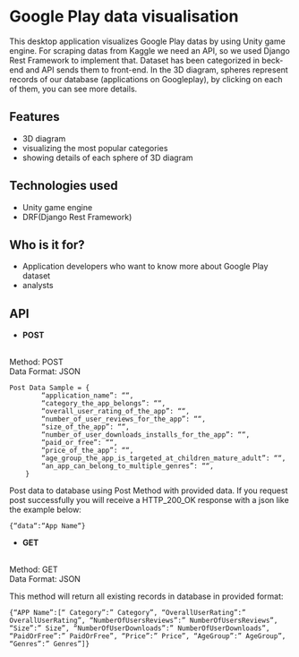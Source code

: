 # Google Play data visualisation
This desktop application visualizes Google Play datas by using Unity game engine. For scraping datas from Kaggle we need an API, ‌so we used Django Rest Framework to implement that. 
Dataset has been categorized in beck-end and API sends them to front-end.
In the 3D diagram, spheres represent records of our database (applications on Googleplay), by clicking on each of them, you can see more details.

## Features ##
 * 3D diagram
 * visualizing the most popular categories
 * showing details of each sphere of 3D diagram



## Technologies used ##
   * Unity game engine
   * DRF(Django Rest Framework)
    
## Who is it for? ##
  * Application developers who want to know more about Google Play dataset
  * analysts
 
## API ## 

* <b>POST
</b>
<br>
Method: POST <br>
Data Format: JSON

```
Post Data Sample = {
        “application_name”: ““,
        “category_the_app_belongs”: ““,
        “overall_user_rating_of_the_app”: ““,
        “number_of_user_reviews_for_the_app”: ““,
        “size_of_the_app”: ““,
        “number_of_user_downloads_installs_for_the_app”: ““,
        “paid_or_free”: ““,
        “price_of_the_app”: ““,
        “age_group_the_app_is_targeted_at_children_mature_adult”: ““,
        “an_app_can_belong_to_multiple_genres”: ““,
    }
```
Post data to database using Post Method with provided data.
If you request post successfully you will receive a HTTP_200_OK response with a json like the example below:<br>

```
{“data“:“App Name“}
```
* <b>GET
</b>
<br>
Method: GET <br>
Data Format: JSON


This method will return all existing records in database in provided format:<br>

```
{“APP Name”:[“ Category”:” Category”, “OverallUserRating”:” OverallUserRating”, “NumberOfUsersReviews”:” NumberOfUsersReviews”, “Size”:” Size”, “NumberOfUserDownloads”:” NumberOfUserDownloads”, “PaidOrFree”:” PaidOrFree”, “Price”:” Price”, “AgeGroup”:” AgeGroup”, “Genres”:” Genres”]}
```

    



